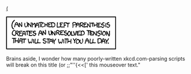 [(](https://xkcd.com/859)

![(](./random_comic.png)

Brains aside, I wonder how many poorly-written xkcd.com-parsing scripts will break on this title (or ;;"''{<<[' this mouseover text."

